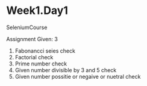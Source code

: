# Week1.Day1
SeleniumCourse

Assignment Given: 3

1. Fabonancci seies check
2. Factorial check
3. Prime number check
4. Given number divisible by 3 and 5 check
5. Given number possitie or negaive or nuetral check

